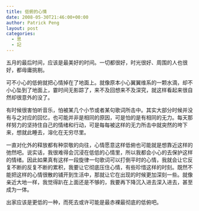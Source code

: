```yaml
---
title: 低俯的心情
date: 2008-05-30T21:46:00+00:00
author: Patrick Peng
layout: post
categories:
  - 思
  - 記
---
```

五月的最后时间，应该是最美好的时间。一切都很好，时光很好、周围的人也很好，都毋庸挑剔。

可不小心的低俯就把心情掉在了地面上。就像原本小心翼翼维系的一颗水滴，却不小心坠到了地面上，霎时间无影踪了，来不及回想来不及深究，就这样看起来很自然却很意外的没了。

有时候很害怕听音乐，怕被某几个小节或者某句歌词所击中。其实大部分时候并没有与之对应的回忆，也可能并非是相同的原因，可是怕的是有相同的无力。每天那样努力的坚持住自己的情绪和行动，可是每每被这样的无力所击中就突然的垮下来，想就此睡去，溶化在无穷尽里。

一直对化外的释放都有种崇敬的向往，心情愿意这样低俯也可能就是想靠近这样的弛然吧。说实话，我很难得会沉浸在低低的心情里，所以我都会小心的去保护这样的情绪。因此如果真有这样一段旋律一句歌词可以打倒平时的心情，我就会让它反复不断的反复不断的累积，我要让它彻底压住心情，有些珍惜这样的时刻。既然不能把这样的心情很散的铺开到生活中，那就让它在出现的时候更加深刻一些。就像亲近大地一样，我觉得趴在上面还是不够的，我要再下降沉入进去深入进去，甚至成为一体。

出家应该是更低的一种，而死去或许可能是最赤裸最彻底的低俯吧。